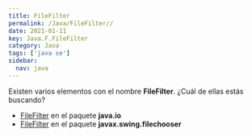 ```yaml
---
title: FileFilter
permalink: /Java/FileFilter//
date: 2021-01-11
key: Java.F.FileFilter
category: Java
tags: ['java se']
sidebar: 
  nav: java
---
```


Existen varios elementos con el nombre **FileFilter**. ¿Cuál de ellas estás buscando?
<ul>
<li><a href="/Java/FileFilter-java-io/">FileFilter</a> en el paquete <strong>java.io</strong></li>
<li><a href="/Java/FileFilter-javax-swing-filechooser/">FileFilter</a> en el paquete <strong>javax.swing.filechooser</strong></li>
<ul>
